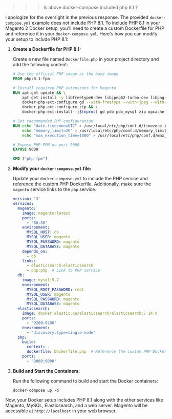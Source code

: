 >>>Is above docker-compose included php 8.1 ?

I apologize for the oversight in the previous response. The provided `docker-compose.yml` example does not include PHP 8.1. To include PHP 8.1 in your Magento 2 Docker setup, you'll need to create a custom Dockerfile for PHP and reference it in your `docker-compose.yml`. Here's how you can modify your setup to include PHP 8.1:

1. **Create a Dockerfile for PHP 8.1:**

   Create a new file named `Dockerfile.php` in your project directory and add the following content:

   ```Dockerfile
   # Use the official PHP image as the base image
   FROM php:8.1-fpm
   
   # Install required PHP extensions for Magento
   RUN apt-get update && \
       apt-get install -y libfreetype6-dev libjpeg62-turbo-dev libpng-dev libwebp-dev libxpm-dev libzip-dev && \
       docker-php-ext-configure gd --with-freetype --with-jpeg --with-webp --with-xpm && \
       docker-php-ext-configure zip && \
       docker-php-ext-install -j$(nproc) gd pdo pdo_mysql zip opcache bcmath sockets

   # Set recommended PHP configuration
   RUN echo "date.timezone=UTC" > /usr/local/etc/php/conf.d/timezone.ini && \
       echo "memory_limit=2G" > /usr/local/etc/php/conf.d/memory_limit.ini && \
       echo "max_execution_time=1800" > /usr/local/etc/php/conf.d/max_execution_time.ini

   # Expose PHP-FPM on port 9000
   EXPOSE 9000

   CMD ["php-fpm"]
   ```

2. **Modify your `docker-compose.yml` file:**

   Update your `docker-compose.yml` to include the PHP service and reference the custom PHP Dockerfile. Additionally, make sure the `magento` service links to the `php` service.

   ```yaml
   version: '3'
   services:
     magento:
       image: magento:latest
       ports:
         - "80:80"
       environment:
         MYSQL_HOST: db
         MYSQL_USER: magento
         MYSQL_PASSWORD: magento
         MYSQL_DATABASE: magento
       depends_on:
         - db
       links:
         - elasticsearch:elasticsearch
         - php:php  # Link to PHP service
     db:
       image: mysql:5.7
       environment:
         MYSQL_ROOT_PASSWORD: root
         MYSQL_USER: magento
         MYSQL_PASSWORD: magento
         MYSQL_DATABASE: magento
     elasticsearch:
       image: docker.elastic.co/elasticsearch/elasticsearch:7.14.0
       ports:
         - "9200:9200"
       environment:
         - "discovery.type=single-node"
     php:
       build:
         context: .
         dockerfile: Dockerfile.php  # Reference the custom PHP Dockerfile
       ports:
         - "9000:9000"
   ```

3. **Build and Start the Containers:**

   Run the following command to build and start the Docker containers:

   ```
   docker-compose up -d
   ```

Now, your Docker setup includes PHP 8.1 along with the other services like Magento, MySQL, Elasticsearch, and a web server. Magento will be accessible at `http://localhost` in your web browser.
